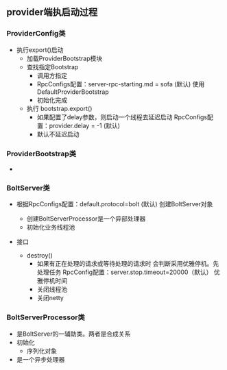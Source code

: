 ## provider端执启动过程

### ProviderConfig类
 * 执行export()启动
   + 加载ProviderBootstrap模块
   + 查找指定Bootstrap
     - 调用方指定
     - RpcConfigs配置：server-rpc-starting.md = sofa (默认)
     使用DefaultProviderBootstrap
     - 初始化完成
   + 执行 bootstrap.export()
     - 如果配置了delay参数，则启动一个线程去延迟启动
     RpcConfigs配置：provider.delay = -1 (默认)
     - 默认不延迟启动
     
 
### ProviderBootstrap类
 * 
 
### BoltServer类
 * 根据RpcConfigs配置：default.protocol=bolt (默认)
 创建BoltServer对象
   + 创建BoltServerProcessor是一个异部处理器
   + 初始化业务线程池
 
 * 接口
   + destroy()
     - 如果有正在处理的请求或等待处理的请求时
     会判断采用优雅停机。先处理任务
     RpcConfig配置：server.stop.timeout=20000（默认）
     优雅停机时间
     - 关闭线程池
     - 关闭netty
   
### BoltServerProcessor类
 * 是BoltServer的一辅助类。两者是合成关系
 * 初始化
   + 序列化对象
 * 是一个异步处理器